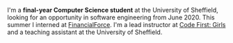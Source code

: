 I'm a **final-year Computer Science student** at the University of Sheffield, looking for an opportunity in software engineering from June 2020. This summer I interned at [FinancialForce](https://financialforce.com). I'm a lead instructor at [Code First: Girls](https://codefirstgirls.org.uk) and a teaching assistant at the University of Sheffield.
